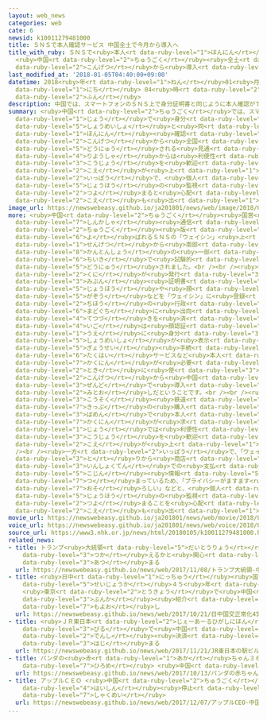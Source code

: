 ```yaml
---
layout: web_news
categories: web
cate: 6
newsid: k10011279481000
title: ＳＮＳで本人確認サービス 中国全土で今月から導入へ
title_with_ruby: ＳＮＳで<ruby>本人<rt data-ruby-level="1">ほんにん</rt></ruby><ruby>確認<rt data-ruby-level="7">かくにん</rt></ruby>サービス
  <ruby>中国<rt data-ruby-level="2">ちゅうごく</rt></ruby><ruby>全土<rt data-ruby-level="3">ぜんど</rt></ruby>で<ruby>今月<rt
  data-ruby-level="2">こんげつ</rt></ruby>から<ruby>導入<rt data-ruby-level="5">どうにゅう</rt></ruby>へ
last_modified_at: '2018-01-05T04:40:00+09:00'
datetime: 2018<ruby>年<rt data-ruby-level="1">ねん</rt></ruby>01<ruby>月<rt data-ruby-level="1">がつ</rt></ruby>05<ruby>日<rt
  data-ruby-level="1">にち</rt></ruby> 04<ruby>時<rt data-ruby-level="2">じ</rt></ruby>40<ruby>分<rt
  data-ruby-level="2">ふん</rt></ruby>
description: 中国では、スマートフォンのＳＮＳ上で身分証明書と同じように本人確認ができるサービスが今月から全国で導入される見通しとなり、利用者からは利便性の向上を歓迎する声が上がる一方で、個人情報の監視がさらに強まると心配する声も出ています。
summary: <ruby>中国<rt data-ruby-level="2">ちゅうごく</rt></ruby>では、スマートフォンのＳＮＳ<ruby>上<rt
  data-ruby-level="1">じょう</rt></ruby>で<ruby>身分<rt data-ruby-level="3">みぶん</rt></ruby><ruby>証明書<rt
  data-ruby-level="5">しょうめいしょ</rt></ruby>と<ruby>同<rt data-ruby-level="2">おな</rt></ruby>じように<ruby>本人<rt
  data-ruby-level="1">ほんにん</rt></ruby><ruby>確認<rt data-ruby-level="7">かくにん</rt></ruby>ができるサービスが<ruby>今月<rt
  data-ruby-level="2">こんげつ</rt></ruby>から<ruby>全国<rt data-ruby-level="3">ぜんこく</rt></ruby>で<ruby>導入<rt
  data-ruby-level="5">どうにゅう</rt></ruby>される<ruby>見通<rt data-ruby-level="2">みとお</rt></ruby>しとなり、<ruby>利用者<rt
  data-ruby-level="4">りようしゃ</rt></ruby>からは<ruby>利便性<rt data-ruby-level="5">りべんせい</rt></ruby>の<ruby>向上<rt
  data-ruby-level="3">こうじょう</rt></ruby>を<ruby>歓迎<rt data-ruby-level="7">かんげい</rt></ruby>する<ruby>声<rt
  data-ruby-level="2">こえ</rt></ruby>が<ruby>上<rt data-ruby-level="1">あ</rt></ruby>がる<ruby>一方<rt
  data-ruby-level="2">いっぽう</rt></ruby>で、<ruby>個人<rt data-ruby-level="5">こじん</rt></ruby><ruby>情報<rt
  data-ruby-level="5">じょうほう</rt></ruby>の<ruby>監視<rt data-ruby-level="7">かんし</rt></ruby>がさらに<ruby>強<rt
  data-ruby-level="2">つよ</rt></ruby>まると<ruby>心配<rt data-ruby-level="3">しんぱい</rt></ruby>する<ruby>声<rt
  data-ruby-level="2">こえ</rt></ruby>も<ruby>出<rt data-ruby-level="1">で</rt></ruby>ています。
image_url: https://newswebeasy.github.io/ja201801/news/web/image/2018/01/05/K10011279481_1801051006_1801051057_01_03.jpg
more: <ruby>中国<rt data-ruby-level="2">ちゅうごく</rt></ruby><ruby>国営<rt data-ruby-level="5">こくえい</rt></ruby>の<ruby>新華社<rt
  data-ruby-level="7">しんかしゃ</rt></ruby><ruby>通信<rt data-ruby-level="4">つうしん</rt></ruby>などによりますと、このサービスは<ruby>中国<rt
  data-ruby-level="2">ちゅうごく</rt></ruby><ruby>版<rt data-ruby-level="5">ばん</rt></ruby>ＬＩＮＥとも<ruby>呼<rt
  data-ruby-level="6">よ</rt></ruby>ばれるＳＮＳの「ウェイシン」<ruby>上<rt data-ruby-level="1">うえ</rt></ruby>で、<ruby>先月<rt
  data-ruby-level="1">せんげつ</rt></ruby>から<ruby>南部<rt data-ruby-level="3">なんぶ</rt></ruby>、<ruby>広東省<rt
  data-ruby-level="8">かんとんしょう</rt></ruby>の<ruby>一部<rt data-ruby-level="3">いちぶ</rt></ruby><ruby>地域<rt
  data-ruby-level="6">ちいき</rt></ruby>で<ruby>試験的<rt data-ruby-level="4">しけんてき</rt></ruby>に<ruby>導入<rt
  data-ruby-level="5">どうにゅう</rt></ruby>されました。<br /><br /><ruby>利用者<rt data-ruby-level="4">りようしゃ</rt></ruby>が<ruby>国<rt
  data-ruby-level="2">くに</rt></ruby>が<ruby>発行<rt data-ruby-level="3">はっこう</rt></ruby>する<ruby>身分<rt
  data-ruby-level="3">みぶん</rt></ruby><ruby>証明書<rt data-ruby-level="5">しょうめいしょ</rt></ruby>の<ruby>情報<rt
  data-ruby-level="5">じょうほう</rt></ruby>や<ruby>顔<rt data-ruby-level="2">かお</rt></ruby>の<ruby>画像<rt
  data-ruby-level="5">がぞう</rt></ruby>などを「ウェイシン」に<ruby>登録<rt data-ruby-level="4">とうろく</rt></ruby>したうえで、<ruby>地方<rt
  data-ruby-level="2">ちほう</rt></ruby>の<ruby>行政<rt data-ruby-level="5">ぎょうせい</rt></ruby><ruby>窓口<rt
  data-ruby-level="6">まどぐち</rt></ruby>に<ruby>出向<rt data-ruby-level="3">でむ</rt></ruby>いて<ruby>手続<rt
  data-ruby-level="4">てつづ</rt></ruby>きを<ruby>済<rt data-ruby-level="6">す</rt></ruby>ませると、<ruby>以後<rt
  data-ruby-level="4">いご</rt></ruby>は<ruby>顔認証<rt data-ruby-level="7">かおにんしょう</rt></ruby>などによって「ウェイシン」<ruby>上<rt
  data-ruby-level="1">うえ</rt></ruby>に<ruby>身分<rt data-ruby-level="3">みぶん</rt></ruby><ruby>証明書<rt
  data-ruby-level="5">しょうめいしょ</rt></ruby>が<ruby>表示<rt data-ruby-level="5">ひょうじ</rt></ruby>されるシステムになっていて、<ruby>行政<rt
  data-ruby-level="5">ぎょうせい</rt></ruby><ruby>手続<rt data-ruby-level="4">てつづ</rt></ruby>きのほか、<ruby>宅配<rt
  data-ruby-level="6">たくはい</rt></ruby>サービスなど<ruby>本人<rt data-ruby-level="1">ほんにん</rt></ruby><ruby>確認<rt
  data-ruby-level="7">かくにん</rt></ruby>が<ruby>必要<rt data-ruby-level="4">ひつよう</rt></ruby>な<ruby>時<rt
  data-ruby-level="2">とき</rt></ruby>に<ruby>使<rt data-ruby-level="3">つか</rt></ruby>えるということです。このサービスは<ruby>今月<rt
  data-ruby-level="2">こんげつ</rt></ruby>から<ruby>中国<rt data-ruby-level="2">ちゅうごく</rt></ruby><ruby>全土<rt
  data-ruby-level="3">ぜんど</rt></ruby>で<ruby>導入<rt data-ruby-level="5">どうにゅう</rt></ruby>される<ruby>見通<rt
  data-ruby-level="2">みとお</rt></ruby>しだということです。<br /><br /><ruby>中国<rt data-ruby-level="2">ちゅうごく</rt></ruby>ではホテルのチェックインや<ruby>高速<rt
  data-ruby-level="3">こうそく</rt></ruby><ruby>鉄道<rt data-ruby-level="3">てつどう</rt></ruby>の<ruby>切符<rt
  data-ruby-level="7">きっぷ</rt></ruby>の<ruby>購入<rt data-ruby-level="7">こうにゅう</rt></ruby>など、さまざまな<ruby>場面<rt
  data-ruby-level="3">ばめん</rt></ruby>で<ruby>本人<rt data-ruby-level="1">ほんにん</rt></ruby><ruby>確認<rt
  data-ruby-level="7">かくにん</rt></ruby>が<ruby>求<rt data-ruby-level="4">もと</rt></ruby>められるため、ネット<ruby>上<rt
  data-ruby-level="1">じょう</rt></ruby>では<ruby>利便性<rt data-ruby-level="5">りべんせい</rt></ruby>の<ruby>向上<rt
  data-ruby-level="3">こうじょう</rt></ruby>を<ruby>歓迎<rt data-ruby-level="7">かんげい</rt></ruby>する<ruby>声<rt
  data-ruby-level="2">こえ</rt></ruby>が<ruby>上<rt data-ruby-level="1">あ</rt></ruby>がっています。<br
  /><br /><ruby>一方<rt data-ruby-level="2">いっぽう</rt></ruby>で、「ウェイシン」には<ruby>友人<rt data-ruby-level="2">ゆうじん</rt></ruby>とのメッセージのやり<ruby>取<rt
  data-ruby-level="3">と</rt></ruby>りから<ruby>商店<rt data-ruby-level="3">しょうてん</rt></ruby>や<ruby>飲食店<rt
  data-ruby-level="3">いんしょくてん</rt></ruby>での<ruby>支払<rt data-ruby-level="7">しはら</rt></ruby>いまで、さまざまな<ruby>個人<rt
  data-ruby-level="5">こじん</rt></ruby><ruby>情報<rt data-ruby-level="5">じょうほう</rt></ruby>が<ruby>詰<rt
  data-ruby-level="7">つ</rt></ruby>まっているため、「プライバシーがますます<ruby>侵食<rt data-ruby-level="7">しんしょく</rt></ruby>されるようで<ruby>恐<rt
  data-ruby-level="7">おそ</rt></ruby>ろしい」などと、<ruby>個人<rt data-ruby-level="5">こじん</rt></ruby><ruby>情報<rt
  data-ruby-level="5">じょうほう</rt></ruby>の<ruby>監視<rt data-ruby-level="7">かんし</rt></ruby>がさらに<ruby>強<rt
  data-ruby-level="2">つよ</rt></ruby>まることを<ruby>心配<rt data-ruby-level="3">しんぱい</rt></ruby>する<ruby>声<rt
  data-ruby-level="2">こえ</rt></ruby>も<ruby>出<rt data-ruby-level="1">で</rt></ruby>ています。
movie_url: https://newswebeasy.github.io/ja201801/news/web/movie/2018/01/05/k10011279481_201801051006_201801051056.mp4
voice_url: https://newswebeasy.github.io/ja201801/news/web/voice/2018/01/05/k10011279481_201801051006_201801051056.mp3
source_url: https://www3.nhk.or.jp/news/html/20180105/k10011279481000.html
related_news:
- title: トランプ<ruby>大統領<rt data-ruby-level="5">だいとうりょう</rt></ruby> <ruby>中国<rt data-ruby-level="2">ちゅうごく</rt></ruby>でツイッター<ruby>使<rt
    data-ruby-level="3">つか</rt></ruby>えるかと<ruby>関心<rt data-ruby-level="4">かんしん</rt></ruby><ruby>集<rt
    data-ruby-level="3">あつ</rt></ruby>まる
  url: https://newswebeasy.github.io/news/web/2017/11/08/トランプ大統領-中国でツイッター使えるかと関心集まる
- title: <ruby>日中<rt data-ruby-level="1">にっちゅう</rt></ruby><ruby>国交<rt data-ruby-level="2">こっこう</rt></ruby><ruby>正常化<rt
    data-ruby-level="5">せいじょうか</rt></ruby>４５<ruby>年<rt data-ruby-level="1">ねん</rt></ruby>
    <ruby>東京<rt data-ruby-level="2">とうきょう</rt></ruby>で<ruby>中国<rt data-ruby-level="2">ちゅうごく</rt></ruby><ruby>文化<rt
    data-ruby-level="3">ぶんか</rt></ruby><ruby>紹介<rt data-ruby-level="7">しょうかい</rt></ruby>の<ruby>催<rt
    data-ruby-level="7">もよお</rt></ruby>し
  url: https://newswebeasy.github.io/news/web/2017/10/21/日中国交正常化45年-東京で中国文化紹介の催し
- title: <ruby>ＪＲ東日本<rt data-ruby-level="2">じぇーあーるひがしにほん</rt></ruby>の<ruby>駅<rt data-ruby-level="3">えき</rt></ruby><ruby>ビル<rt
    data-ruby-level="3">びる</rt></ruby>で<ruby>中国<rt data-ruby-level="2">ちゅうごく</rt></ruby>の<ruby>電子<rt
    data-ruby-level="2">でんし</rt></ruby><ruby>決済<rt data-ruby-level="6">けっさい</rt></ruby><ruby>始<rt
    data-ruby-level="3">はじ</rt></ruby>まる
  url: https://newswebeasy.github.io/news/web/2017/11/21/JR東日本の駅ビルで中国の電子決済始まる
- title: パンダの<ruby>赤<rt data-ruby-level="1">あか</rt></ruby>ちゃん３６<ruby>頭<rt data-ruby-level="2">とう</rt></ruby>お<ruby>披露目<rt
    data-ruby-level="7">ひろめ</rt></ruby> <ruby>中国<rt data-ruby-level="2">ちゅうごく</rt></ruby>
  url: https://newswebeasy.github.io/news/web/2017/10/13/パンダの赤ちゃん36頭お披露目-中国
- title: アップルＣＥＯ <ruby>中国<rt data-ruby-level="2">ちゅうごく</rt></ruby>でのアプリ<ruby>配信<rt
    data-ruby-level="4">はいしん</rt></ruby><ruby>停止<rt data-ruby-level="4">ていし</rt></ruby>を<ruby>釈明<rt
    data-ruby-level="7">しゃくめい</rt></ruby>
  url: https://newswebeasy.github.io/news/web/2017/12/07/アップルCEO-中国でのアプリ配信停止を釈明
...
```

